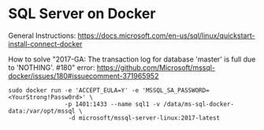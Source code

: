 # SQL Server on Docker

General Instructions:
https://docs.microsoft.com/en-us/sql/linux/quickstart-install-connect-docker

How to solve "2017-GA: The transaction log for database 'master' is full due to 'NOTHING'. #180" error:
https://github.com/Microsoft/mssql-docker/issues/180#issuecomment-371965952

```
sudo docker run -e 'ACCEPT_EULA=Y' -e 'MSSQL_SA_PASSWORD=<YourStrong!Passw0rd>' \
				-p 1401:1433 --name sql1 -v /data/ms-sql-docker-data:/var/opt/mssql \
				 -d microsoft/mssql-server-linux:2017-latest
```
 